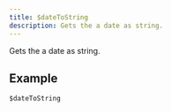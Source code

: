 ```yaml
---
title: $dateToString
description: Gets the a date as string.
---
```


Gets the a date as string.
## Example
```eats
$dateToString
```
